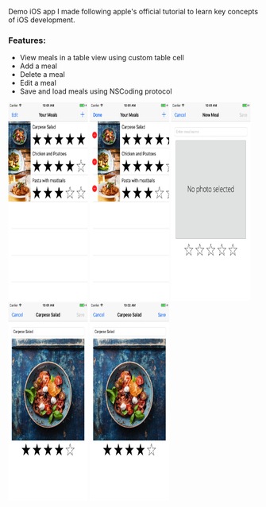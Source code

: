 
Demo iOS app I made following apple's official tutorial to learn key concepts of iOS development.

### Features:
- View meals in a table view using custom table cell
- Add a meal
- Delete a meal
- Edit a meal
- Save and load meals using NSCoding protocol

<img src="Screenshots/1.png" width="160" height="400"/> <img src="Screenshots/2.png" width="160" height="400"/> <img src="Screenshots/3.png" width="160" height="400"/> <img src="Screenshots/4.png" width="160" height="400"/> <img src="Screenshots/5.png" width="160" height="400"/>
